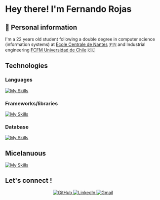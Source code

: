 # Hey there! I'm Fernando Rojas

## 🔭 Personal information
I'm a 22 years old student following a double degree in computer science (information systems) at <a href="https://www.ec-nantes.fr">Ecole Centrale de Nantes</a> 🇫🇷 and Industrial engineering <a href="https://ingenieria.uchile.cl/#;">FCFM Universidad de Chile</a> 🇨🇱

## Technologies
### Languages
[![My Skills](https://skillicons.dev/icons?i=java,py,cpp,postgres,github,html,js,matlab,nodejs,octave,r,mongodb,css&theme=light)](https://skillicons.dev)

### Frameworks/libraries
[![My Skills](https://skillicons.dev/icons?i=angular,react,nodejs,springboot,numpy,netbeans,pandas,jupyter,gurobi&theme=light)](https://skillicons.dev)

### Database
[![My Skills](https://skillicons.dev/icons?i=mysql,mongodb,postgres&theme=light)](https://skillicons.dev)

## Micelanuous
[![My Skills](https://skillicons.dev/icons?i=pycharm,github,idea,latex,replit,vscode&theme=light)](https://skillicons.dev)


## Let's connect !
<p align="center">
  <a href="https://github.com/Ferr09" target="_blank">
    <img src="https://img.shields.io/badge/GitHub-000?logo=github&logoColor=white&style=for-the-badge" alt="GitHub">
  </a>
  <a href="https://www.linkedin.com/in/fernando-rojas-rivera-387475224/" target="_blank">
    <img src="https://img.shields.io/badge/LinkedIn-0077B5?logo=linkedin&logoColor=white&style=for-the-badge" alt="LinkedIn">
  </a>
  <a href="mailto:fernando.rojas@ug.uchile.cl" target="_blank">
    <img src="https://img.shields.io/badge/Gmail-D14836?logo=gmail&logoColor=white&style=for-the-badge" alt="Gmail">
  </a>
</p>

<!--
**Ferr09/Ferr09** is a ✨ _special_ ✨ repository because its `README.md` (this file) appears on your GitHub profile.

Here are some ideas to get you started:

-  I’m currently working on ...
- 🌱 I’m currently learning ...
- 👯 I’m looking to collaborate on ...
- 🤔 I’m looking for help with ...
- 💬 Ask me about ...
- 📫 How to reach me: ...
- 😄 Pronouns: ...
- ⚡ Fun fact: ...
-->
